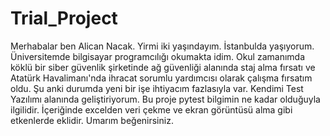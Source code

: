 # Trial_Project
Merhabalar ben Alican Nacak. Yirmi iki yaşındayım. İstanbulda yaşıyorum. Üniversitemde bilgisayar programcılığı okumakta idim. Okul zamanımda köklü bir siber güvenlik şirketinde ağ güvenliği alanında staj alma fırsatı ve Atatürk Havalimanı'nda ihracat sorumlu yardımcısı olarak çalışma fırsatım oldu. Şu anki durumda yeni bir işe ihtiyacım fazlasıyla var. Kendimi Test Yazılımı alanında geliştiriyorum. Bu proje pytest bilgimin ne kadar olduğuyla ilgilidir. İçeriğinde excelden veri çekme ve ekran görüntüsü alma gibi etkenlerde eklidir. Umarım beğenirsiniz.
